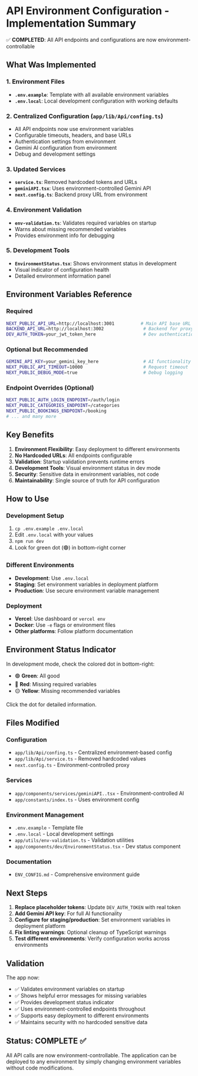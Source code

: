 # API Environment Configuration - Implementation Summary

✅ **COMPLETED**: All API endpoints and configurations are now environment-controllable

## What Was Implemented

### 1. Environment Files
- **`.env.example`**: Template with all available environment variables
- **`.env.local`**: Local development configuration with working defaults

### 2. Centralized Configuration (`app/lib/Api/confing.ts`)
- All API endpoints now use environment variables
- Configurable timeouts, headers, and base URLs
- Authentication settings from environment
- Gemini AI configuration from environment
- Debug and development settings

### 3. Updated Services
- **`service.ts`**: Removed hardcoded tokens and URLs
- **`geminiAPI.tsx`**: Uses environment-controlled Gemini API
- **`next.config.ts`**: Backend proxy URL from environment

### 4. Environment Validation
- **`env-validation.ts`**: Validates required variables on startup
- Warns about missing recommended variables
- Provides environment info for debugging

### 5. Development Tools
- **`EnvironmentStatus.tsx`**: Shows environment status in development
- Visual indicator of configuration health
- Detailed environment information panel

## Environment Variables Reference

### Required
```bash
NEXT_PUBLIC_API_URL=http://localhost:3001          # Main API base URL
BACKEND_API_URL=http://localhost:3002               # Backend for proxy
DEV_AUTH_TOKEN=your_jwt_token_here                  # Dev authentication
```

### Optional but Recommended
```bash
GEMINI_API_KEY=your_gemini_key_here                 # AI functionality
NEXT_PUBLIC_API_TIMEOUT=10000                       # Request timeout
NEXT_PUBLIC_DEBUG_MODE=true                         # Debug logging
```

### Endpoint Overrides (Optional)
```bash
NEXT_PUBLIC_AUTH_LOGIN_ENDPOINT=/auth/login
NEXT_PUBLIC_CATEGORIES_ENDPOINT=/categories
NEXT_PUBLIC_BOOKINGS_ENDPOINT=/booking
# ... and many more
```

## Key Benefits

1. **Environment Flexibility**: Easy deployment to different environments
2. **No Hardcoded URLs**: All endpoints configurable
3. **Validation**: Startup validation prevents runtime errors
4. **Development Tools**: Visual environment status in dev mode
5. **Security**: Sensitive data in environment variables, not code
6. **Maintainability**: Single source of truth for API configuration

## How to Use

### Development Setup
1. `cp .env.example .env.local`
2. Edit `.env.local` with your values
3. `npm run dev`
4. Look for green dot (🟢) in bottom-right corner

### Different Environments
- **Development**: Use `.env.local`
- **Staging**: Set environment variables in deployment platform
- **Production**: Use secure environment variable management

### Deployment
- **Vercel**: Use dashboard or `vercel env`
- **Docker**: Use `-e` flags or environment files
- **Other platforms**: Follow platform documentation

## Environment Status Indicator

In development mode, check the colored dot in bottom-right:
- 🟢 **Green**: All good
- 🔴 **Red**: Missing required variables
- 🟡 **Yellow**: Missing recommended variables

Click the dot for detailed information.

## Files Modified

### Configuration
- `app/lib/Api/confing.ts` - Centralized environment-based config
- `app/lib/Api/service.ts` - Removed hardcoded values
- `next.config.ts` - Environment-controlled proxy

### Services
- `app/components/services/geminiAPI..tsx` - Environment-controlled AI
- `app/constants/index.ts` - Uses environment config

### Environment Management
- `.env.example` - Template file
- `.env.local` - Local development settings
- `app/utils/env-validation.ts` - Validation utilities
- `app/components/dev/EnvironmentStatus.tsx` - Dev status component

### Documentation
- `ENV_CONFIG.md` - Comprehensive environment guide

## Next Steps

1. **Replace placeholder tokens**: Update `DEV_AUTH_TOKEN` with real token
2. **Add Gemini API key**: For full AI functionality
3. **Configure for staging/production**: Set environment variables in deployment platform
4. **Fix linting warnings**: Optional cleanup of TypeScript warnings
5. **Test different environments**: Verify configuration works across environments

## Validation

The app now:
- ✅ Validates environment variables on startup
- ✅ Shows helpful error messages for missing variables
- ✅ Provides development status indicator
- ✅ Uses environment-controlled endpoints throughout
- ✅ Supports easy deployment to different environments
- ✅ Maintains security with no hardcoded sensitive data

## Status: COMPLETE ✅

All API calls are now environment-controllable. The application can be deployed to any environment by simply changing environment variables without code modifications.